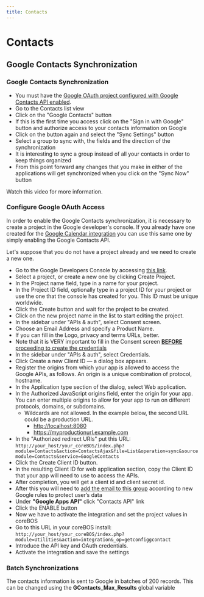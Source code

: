 ```yaml
---
title: Contacts
---
```


Contacts
========

Google Contacts Synchronization
-------------------------------

### Google Contacts Synchronization

-   You must have the [Google OAuth project configured with Google
    Contacts API
    enabled](/en/contacts#google_contacts_synchronization1).
-   Go to the Contacts list view
-   Click on the "Google Contacts" button
-   If this is the first time you access click on the "Sign in with
    Google" button and authorize access to your contacts information on
    Google
-   Click on the button again and select the "Sync Settings" button
-   Select a group to sync with, the fields and the direction of the
    synchronization
-   It is interesting to sync a group instead of all your contacts in
    order to keep things organized
-   From this point forward any changes that you make in either of the
    applications will get synchronized when you click on the "Sync Now"
    button

Watch this video for more information.

### Configure Google OAuth Access

In order to enable the Google Contacts synchronization, it is necessary
to create a project in the Google developer's console. If you already
have one created for the [Google Calendar
integration](/calendar4you_google_integration) you can use this same one
by simply enabling the Google Contacts API.

Let's suppose that you do not have a project already and we need to
create a new one.

-   Go to the Google Developers Console by accessing [this
    link](https://console.developers.google.com/project).
-   Select a project, or create a new one by clicking Create Project.
-   In the Project name field, type in a name for your project.
-   In the Project ID field, optionally type in a project ID for your
    project or use the one that the console has created for you. This ID
    must be unique worldwide.
-   Click the Create button and wait for the project to be created.
-   Click on the new project name in the list to start editing the
    project.
-   In the sidebar under "APIs & auth", select Consent screen.
-   Choose an Email Address and specify a Product Name.
-   If you can fill in the Logo, privacy and terms URLs, better.
-   Note that it is VERY important to fill in the Consent screen
    [**BEFORE** proceeding to create the
    credentials](http://stackoverflow.com/questions/23775972/error-invalid-client-with-google-apps-api-oauth2#answer-27707551)
-   In the sidebar under "APIs & auth", select Credentials.
-   Click Create a new Client ID — a dialog box appears.
-   Register the origins from which your app is allowed to access the
    Google APIs, as follows. An origin is a unique combination of
    protocol, hostname.
-   In the Application type section of the dialog, select Web
    application.
-   In the Authorized JavaScript origins field, enter the origin for
    your app. You can enter multiple origins to allow for your app to
    run on different protocols, domains, or subdomains.
    -   Wildcards are not allowed. In the example below, the second URL
        could be a production URL.
        -   <http://localhost:8080>
        -   <https://myproductionurl.example.com>
-   In the "Authorized redirect URIs" put this URL:
    `http://your_host/your_coreBOS/index.php?module=Contacts&action=ContactsAjax&file=List&operation=sync&sourcemodule=Contacts&service=GoogleContacts`
-   Click the Create Client ID button.
-   In the resulting Client ID for web application section, copy the
    Client ID that your app will need to use to access the APIs.
-   After completion, you will get a client id and client secret id.
-   After this you will need to [add the email to this
    group](https://groups.google.com/forum/#!forum/risky-access-by-unreviewed-apps)
    according to new Google rules to protect user’s data
-   Under **"Google Apps API"** click "Contacts API" link
-   Click the ENABLE button
-   Now we have to activate the integration and set the project values
    in coreBOS
-   Go to this URL in your coreBOS install:
    `http://your_host/your_coreBOS/index.php?module=Utilities&action=integration&_op=getconfiggcontact`
-   Introduce the API key and OAuth credentials.
-   Activate the integration and save the settings

### Batch Synchronizations

The contacts information is sent to Google in batches of 200 records.
This can be changed using the **GContacts\_Max\_Results** global
variable
